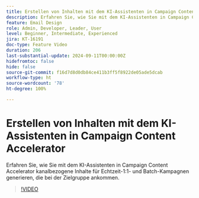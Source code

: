 ```yaml
---
title: Erstellen von Inhalten mit dem KI-Assistenten in Campaign Content Accelerator
description: Erfahren Sie, wie Sie mit dem KI-Assistenten in Campaign Content Accelerator kanalbezogene Inhalte für Echtzeit-1:1- und Batch-Kampagnen generieren, die bei der Zielgruppe ankommen.
feature: Email Design
role: Admin, Developer, Leader, User
level: Beginner, Intermediate, Experienced
jira: KT-16191
doc-type: Feature Video
duration: 206
last-substantial-update: 2024-09-11T00:00:00Z
hidefromtoc: false
hide: false
source-git-commit: f16d7d8d0db84ce411b3ff5f8922de05ade5dcab
workflow-type: ht
source-wordcount: '78'
ht-degree: 100%

---
```



# Erstellen von Inhalten mit dem KI-Assistenten in Campaign Content Accelerator

Erfahren Sie, wie Sie mit dem KI-Assistenten in Campaign Content Accelerator kanalbezogene Inhalte für Echtzeit-1:1- und Batch-Kampagnen generieren, die bei der Zielgruppe ankommen.

>[!VIDEO](https://video.tv.adobe.com/v/3433569/?learn=on)
